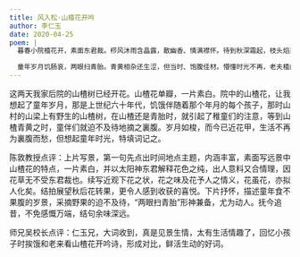 ```yaml
---
title: 风入松·山楂花开吟
author: 李仁玉
date: 2020-04-25
poem: |
  暮春小院楂花开，素面东君裁。栉风沐雨含晶露，散幽香、情满襟怀。待到秋深霜起，枝头焰果排排。

  童年岁月饥肠哀，两眼扫青胎。青黄相杂还生涩，但当时、饱腹佳材。懵懂时光不再，老夫楂曲吟来。
---
```


这两天我家后院的山楂树已经开花。山楂花单瓣，一片素白。院中的山楂花，让我想起了童年岁月，那是上世纪六十年代，饥饿伴随着那个年月的每个孩子，那时山村的山梁上有野生的山楂树，在山楂还是青胎时，就引起了稚童们的注意，等到山楂青黄之时，童伴们就迫不及待地摘之裏腹。岁月如梭，而今已近花甲，生活不再为裏腹而愁，但想起童年时光，特填词记之。

陈敦教授点评：上片写景，第一句先点出时间地点主题，内涵丰富，素面写远景中山楂花的特点，一片素白，并以太阳神东君解释花色之纯，出人意料又合情理，因花草无不受东君裁也。续写近观下花之状，花之味及花予人之情义，花虽花，亦拟人化矣。结拍展望秋后花转果，更令人感到收获的喜悦。下片抒怀，描述童年食不果腹的岁景，采摘野果的迫不及待，“两眼扫青胎”形神兼备，尤为动人。抚今追昔，不免感慨万端，结句余味深远。

师兄吴校长点评：仁玉兄，大词收到，真是见景生情，太有生活情趣了，回忆小孩子时挨饿和老来看山楂花开吟诗，形成对比，鲜活生动的好词。
